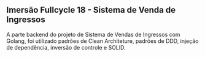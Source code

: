 ## Imersão Fullcycle 18 - Sistema de Venda de Ingressos

A parte backend do projeto de Sistema de Vendas de Ingressos com Golang, foi utilizado padrões de Clean Architeture, padrões de DDD, injeção de dependência, inversão de controle e SOLID.
